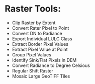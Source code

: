# Raster Tools:

- Clip Raster by Extent
- Convert Rater Pixel to Point
- Convert DN to Radiance
- Export Individual LULC Class
- Extract Border Pixel Values
- Extract Pixel Value at Point
- Group Pixel Values
- Identify Sink/Flat Pixels in DEM
- Convert Radiance to Degree Celsious
- Regular Shift Raster
- Mosaic Large GeoTIFF Tiles

